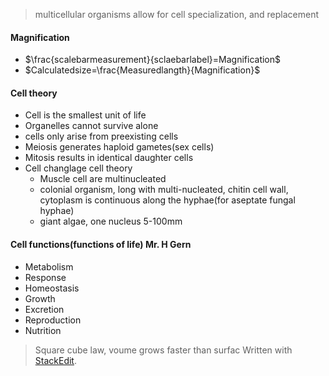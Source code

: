  > multicellular organisms allow for cell specialization, and replacement
#### Magnification
 - $\frac{scalebarmeasurement}{sclaebarlabel}=Magnification$
 - $Calculatedsize=\frac{Measuredlangth}{Magnification}$
#### Cell theory
 - Cell is the smallest unit of life
 - Organelles cannot survive alone
 - cells only arise from preexisting cells
 - Meiosis generates haploid gametes(sex cells)
 - Mitosis results in identical daughter cells
 - Cell changlage cell theory
	 - Muscle cell are multinucleated
	 - colonial organism, long with multi-nucleated, chitin cell wall, cytoplasm is continuous along the hyphae(for aseptate fungal hyphae)
	 - giant algae, one nucleus 5-100mm
#### Cell functions(functions of life) Mr. H Gern
 - Metabolism
 - Response
 - Homeostasis
 - Growth
 - Excretion
 - Reproduction
 - Nutrition

> Square cube law, voume grows faster than surfac
> Written with [StackEdit](https://stackedit.io/).
<!--stackedit_data:
eyJoaXN0b3J5IjpbNzA1NDk2NjU0LDE1NTUwNzMyODIsMTMzMz
U3NjgyOCwtMTQ0MzE0NjA1OCwtMTA3OTc1NTQ0Nl19
-->